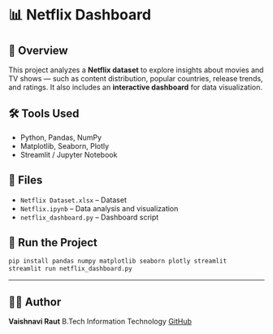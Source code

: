 # 📊 Netflix Dashboard

## 📘 Overview

This project analyzes a **Netflix dataset** to explore insights about movies and TV shows — such as content distribution, popular countries, release trends, and ratings. It also includes an **interactive dashboard** for data visualization.

## 🛠️ Tools Used

* Python, Pandas, NumPy
* Matplotlib, Seaborn, Plotly
* Streamlit / Jupyter Notebook


## 📂 Files

* `Netflix Dataset.xlsx` – Dataset
* `Netflix.ipynb` – Data analysis and visualization
* `netflix_dashboard.py` – Dashboard script


## 🚀 Run the Project

```bash
pip install pandas numpy matplotlib seaborn plotly streamlit
streamlit run netflix_dashboard.py
```

---

## 👩‍💻 Author

**Vaishnavi Raut**
B.Tech Information Technology
[GitHub](https://github.com/VaishnaviRaut2004)


